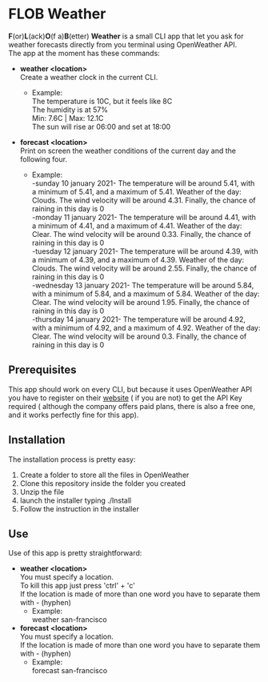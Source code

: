 # FLOB Weather
**F**(or)**L**(ack)**O**(f a)**B**(etter) **Weather** is a small CLI app that let you ask for weather forecasts directly from you terminal using OpenWeather API. <br>
The app at the moment has these commands:
* **weather \<location\>** <br>
  Create a weather clock in the current CLI.
  * Example: <br>
    The temperature is 10C, but it feels like 8C <br>
    The humidity is at 57% <br>
    Min: 7.6C | Max: 12.1C <br>
    The sun will rise ar 06:00 and set at 18:00 <br>
  
* **forecast \<location\>** <br>
  Print on screen the weather conditions of the current day and the following four.
  * Example: <br>
  -sunday 10 january 2021- The temperature will be around 5.41, with a minimum of 5.41, and a maximum of 5.41.    Weather of the day: Clouds. The wind velocity will be around 4.31. Finally, the chance of raining in this day is 0 <br>
  -monday 11 january 2021- The temperature will be around 4.41, with a minimum of 4.41, and a maximum of 4.41. Weather of the day: Clear. The wind velocity will be around 0.33. Finally, the chance of raining in this day is 0 <br>
  -tuesday 12 january 2021- The temperature will be around 4.39, with a minimum of 4.39, and a maximum of 4.39. Weather of the day: Clouds. The wind velocity will be around 2.55. Finally, the chance of raining in this day is 0 <br>
  -wednesday 13 january 2021- The temperature will be around 5.84, with a minimum of 5.84, and a maximum of 5.84. Weather of the day: Clear. The wind velocity will be around 1.95. Finally, the chance of raining in this day is 0 <br>
  -thursday 14 january 2021- The temperature will be around 4.92, with a minimum of 4.92, and a maximum of 4.92. Weather of the day: Clear. The wind velocity will be around 0.3. Finally, the chance of raining in this day is 0

## Prerequisites
This app should work on every CLI, but because it uses OpenWeather API you have to register on their [website](https://openweathermap.org/) ( if you are not) to get the API Key required ( although the company offers paid plans, there is also a free one, and it works perfectly fine for this app).

## Installation
The installation process is pretty easy:
1. Create a folder to store all the files in OpenWeather
2. Clone this repository inside the folder you created
3. Unzip the file
4. launch the installer typing ./Install
5. Follow the instruction in the installer

## Use
Use of this app is pretty straightforward:
* **weather \<location\>** <br>
  You must specify a location. <br>
  To kill this app just press 'ctrl' + 'c' <br>
  If the location is made of more than one word you have to separate them with - (hyphen) <br>
  * Example: <br>
    weather san-francisco <br>
* **forecast \<location\>** <br>
  You must specify a location. <br>
  If the location is made of more than one word you have to separate them with - (hyphen) <br>
  * Example: <br>
    forecast san-francisco
